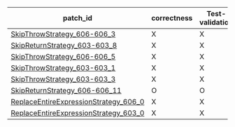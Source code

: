  | patch_id |correctness |Test-validation |NPEX-validation |
 |--- | --- | --- | --- | 
 | [SkipThrowStrategy_606-606_3](./patches/SkipThrowStrategy_606-606_3/patch.java#616) | X | X | X | 
 | [SkipReturnStrategy_603-603_8](./patches/SkipReturnStrategy_603-603_8/patch.java#613) | X | X | X | 
 | [SkipThrowStrategy_606-606_5](./patches/SkipThrowStrategy_606-606_5/patch.java#616) | X | X | X | 
 | [SkipThrowStrategy_603-603_1](./patches/SkipThrowStrategy_603-603_1/patch.java#613) | X | X | X | 
 | [SkipThrowStrategy_603-603_3](./patches/SkipThrowStrategy_603-603_3/patch.java#613) | X | X | X | 
 | [SkipReturnStrategy_606-606_11](./patches/SkipReturnStrategy_606-606_11/patch.java#616) | O | O | X | 
 | [ReplaceEntireExpressionStrategy_606_0](./patches/ReplaceEntireExpressionStrategy_606_0/patch.java#616) | X | X | X | 
 | [ReplaceEntireExpressionStrategy_603_0](./patches/ReplaceEntireExpressionStrategy_603_0/patch.java#613) | X | X | X | 
